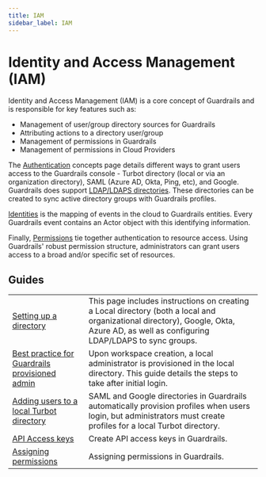```yaml
---
title: IAM
sidebar_label: IAM
---
```


# Identity and Access Management (IAM)

Identity and Access Management (IAM) is a core concept of Guardrails and is
responsible for key features such as:

- Management of user/group directory sources for Guardrails
- Attributing actions to a directory user/group
- Management of permissions in Guardrails
- Management of permissions in Cloud Providers

The [Authentication](concepts/iam/authentication) concepts page details
different ways to grant users access to the Guardrails console - Turbot directory
(local or via an organization directory), SAML (Azure AD, Okta, Ping, etc), and
Google. Guardrails does support
[LDAP/LDAPS directories](guides/directories/ldap-ldaps). These directories can
be created to sync active directory groups with Guardrails profiles.

[Identities](concepts/iam/identity) is the mapping of events in the cloud to
Guardrails entities. Every Guardrails event contains an Actor object with this
identifying information.

Finally, [Permissions](concepts/iam/permissions) tie together authentication to
resource access. Using Guardrails' robust permission structure, administrators can
grant users access to a broad and/or specific set of resources.

## Guides

|                                                                             |                                                                                                                                                                                          |
| --------------------------------------------------------------------------- | ---------------------------------------------------------------------------------------------------------------------------------------------------------------------------------------- |
| [Setting up a directory](guides/directories)                                | This page includes instructions on creating a Local directory (both a local and organizational directory), Google, Okta, Azure AD, as well as configuring LDAP/LDAPS to sync groups.     |
| [Best practice for Guardrails provisioned admin](guides/iam/administrators) | Upon workspace creation, a local administrator is provisioned in the local directory. This guide details the steps to take after initial login.                                          |
| [Adding users to a local Turbot directory](guides/iam/user-mgt)             | SAML and Google directories in Guardrails automatically provision profiles when users login, but administrators must create profiles for a local Turbot directory.                       |
| [API Access keys](guides/iam/access-keys)                                   | Create API access keys in Guardrails.                                                                                                                                                    |
| [Assigning permissions](guides/iam/permission-assignment)                   | Assigning permissions in Guardrails.                                                                                                                                                     |
